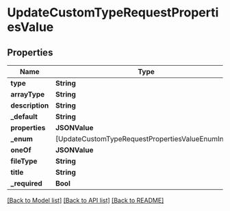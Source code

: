 # UpdateCustomTypeRequestPropertiesValue

## Properties
Name | Type | Description | Notes
------------ | ------------- | ------------- | -------------
**type** | **String** |  | 
**arrayType** | **String** |  | [optional] 
**description** | **String** |  | [optional] 
**_default** | **String** |  | [optional] 
**properties** | **JSONValue** |  | [optional] 
**_enum** | [UpdateCustomTypeRequestPropertiesValueEnumInner] |  | [optional] 
**oneOf** | **JSONValue** |  | [optional] 
**fileType** | **String** |  | [optional] 
**title** | **String** |  | [optional] 
**_required** | **Bool** |  | [optional] 

[[Back to Model list]](../README.md#documentation-for-models) [[Back to API list]](../README.md#documentation-for-api-endpoints) [[Back to README]](../README.md)


